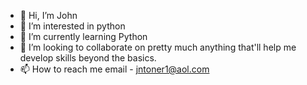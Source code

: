 - 👋 Hi, I’m John
- 👀 I’m interested in python
- 🌱 I’m currently learning Python
- 💞️ I’m looking to collaborate on pretty much anything that'll help me develop skills beyond the basics.
- 📫 How to reach me email - jntoner1@aol.com

<!---
jntoner1/jntoner1 is a ✨ special ✨ repository because its `README.md` (this file) appears on your GitHub profile.
You can click the Preview link to take a look at your changes.
--->
